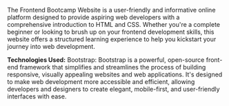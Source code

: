 The Frontend Bootcamp Website is a user-friendly and informative online platform designed to provide aspiring web developers with a comprehensive introduction to HTML and CSS. Whether you're a complete beginner or looking to brush up on your frontend development skills, this website offers a structured learning experience to help you kickstart your journey into web development.

**Technologies Used:**
Bootstrap:
Bootstrap is a powerful, open-source front-end framework that simplifies and streamlines the process of building responsive, visually appealing websites and web applications. It's designed to make web development more accessible and efficient, allowing developers and designers to create elegant, mobile-first, and user-friendly interfaces with ease.
